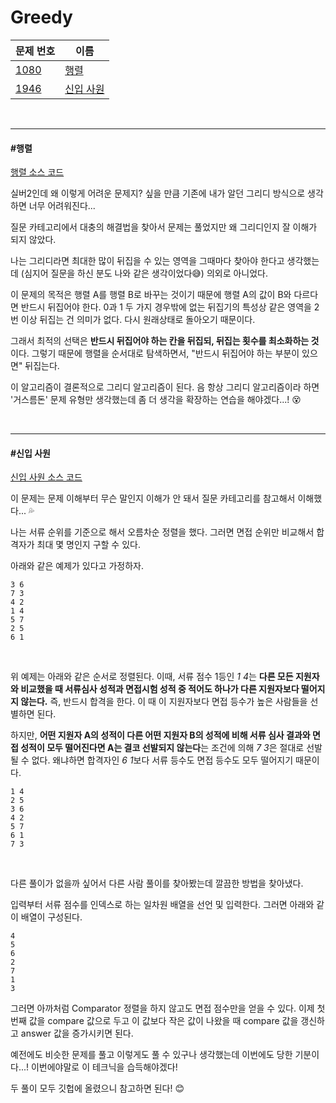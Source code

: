 # Greedy

| 문제 번호                                    | 이름                    |
| -------------------------------------------- | ----------------------- |
| [1080](https://www.acmicpc.net/problem/1080) | [행렬](#행렬)           |
| [1946](https://www.acmicpc.net/problem/1946) | [신입 사원](#신입-사원) |

<br>

<hr>

#### #행렬

[행렬 소스 코드](https://github.com/hjyeon-n/Algorithm_study/blob/master/BOJ/2021.04/Solution_1080.java)

실버2인데 왜 이렇게 어려운 문제지? 싶을 만큼 기존에 내가 알던 그리디 방식으로 생각하면 너무 어려워진다...

질문 카테고리에서 대충의 해결법을 찾아서 문제는 풀었지만 왜 그리디인지 잘 이해가 되지 않았다.

나는 그리디라면 최대한 많이 뒤집을 수 있는 영역을 그때마다 찾아야 한다고 생각했는데 (심지어 질문을 하신 분도 나와 같은 생각이었다😅) 의외로 아니었다.

이 문제의 목적은 행렬 A를 행렬 B로 바꾸는 것이기 때문에 행렬 A의 값이 B와 다르다면 반드시 뒤집어야 한다. 0과 1 두 가지 경우밖에 없는 뒤집기의 특성상 같은 영역을 2번 이상 뒤집는 건 의미가 없다. 다시 원래상태로 돌아오기 때문이다.

그래서 최적의 선택은 **반드시 뒤집어야 하는 칸을 뒤집되, 뒤집는 횟수를 최소화하는 것**이다. 그렇기 때문에 행렬을 순서대로 탐색하면서, "반드시 뒤집어야 하는 부분이 있으면" 뒤집는다. 

이 알고리즘이 결론적으로 그리디 알고리즘이 된다. 음 항상 그리디 알고리즘이라 하면 '거스름돈' 문제 유형만 생각했는데 좀 더 생각을 확장하는 연습을 해야겠다...! 😵

<br>

<hr>

#### #신입 사원

[신입 사원 소스 코드](https://github.com/hjyeon-n/Algorithm_study/tree/master/BOJ/2021.04/Solution_1946)

이 문제는 문제 이해부터 무슨 말인지 이해가 안 돼서 질문 카테고리를 참고해서 이해했다... 💦

나는 서류 순위를 기준으로 해서 오름차순 정렬을 했다. 그러면 면접 순위만 비교해서 합격자가 최대 몇 명인지 구할 수 있다.

아래와 같은 예제가 있다고 가정하자.

```
3 6
7 3
4 2
1 4
5 7
2 5
6 1
```

<br>

위 예제는 아래와 같은 순서로 정렬된다. 이때, 서류 점수 1등인 *1 4*는 **다른 모든 지원자와 비교했을 때 서류심사 성적과 면접시험 성적 중 적어도 하나가 다른 지원자보다 떨어지지 않는다.** 즉, 반드시 합격을 한다. 이 때 이 지원자보다 면접 등수가 높은 사람들을 선별하면 된다.

하지만, **어떤 지원자 A의 성적이 다른 어떤 지원자 B의 성적에 비해 서류 심사 결과와 면접 성적이 모두 떨어진다면 A는 결코 선발되지 않는다**는 조건에 의해 *7 3*은 절대로 선발될 수 없다. 왜냐하면 합격자인 *6 1*보다 서류 등수도 면접 등수도 모두 떨어지기 때문이다.

```
1 4
2 5
3 6
4 2
5 7
6 1
7 3
```

<br>

다른 풀이가 없을까 싶어서 다른 사람 풀이를 찾아봤는데 깔끔한 방법을 찾아냈다.

입력부터 서류 점수를 인덱스로 하는 일차원 배열을 선언 및 입력한다. 그러면 아래와 같이 배열이 구성된다.

```
4
5
6
2
7
1
3
```

그러면 아까처럼 Comparator 정렬을 하지 않고도 면접 점수만을 얻을 수 있다. 이제 첫 번째 값을 compare 값으로 두고 이 값보다 작은 값이 나왔을 때 compare 값을 갱신하고 answer 값을 증가시키면 된다.

예전에도 비슷한 문제를 풀고 이렇게도 풀 수 있구나 생각했는데 이번에도 당한 기분이다...! 이번에야말로 이 테크닉을 습득해야겠다!

두 풀이 모두 깃헙에 올렸으니 참고하면 된다! 😊